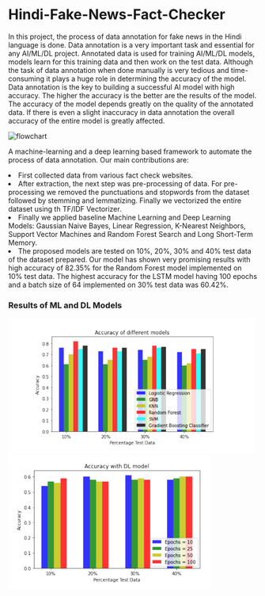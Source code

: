 # Hindi-Fake-News-Fact-Checker
In this project, the process of data annotation for fake news in the Hindi language is done. Data
annotation is a very important task and essential for any AI/ML/DL project. Annotated data is used for
training AI/ML/DL models, models learn for this training data and then work on the test data. Although
the task of data annotation when done manually is very tedious and time-consuming it plays a huge role
in determining the accuracy of the model. Data annotation is the key to building a successful AI model
with high accuracy. The higher the accuracy is the better are the results of the model. The accuracy of
the model depends greatly on the quality of the annotated data. If there is even a slight inaccuracy in data
annotation the overall accuracy of the entire model is greatly affected.

![flowchart](https://user-images.githubusercontent.com/82195775/147960485-c9b228fe-621a-4a95-b1ad-b950cf52d204.png)

A machine-learning and a deep learning based framework to automate the process of data annotation. Our main contributions are:
<li> First collected data from various fact check websites.
<li> After extraction, the next step was pre-processing of data. For pre-processing we removed the punctuations and stopwords from the dataset followed by stemming and lemmatizing. Finally we vectorized
the entire dataset using th TF/IDF Vectorizer.
<li> Finally we applied baseline Machine Learning and Deep Learning Models: Gaussian Naive Bayes,
Linear Regression, K-Nearest Neighbors, Support Vector Machines and Random Forest Search and
Long Short-Term Memory.
<li> The proposed models are tested on 10%, 20%, 30% and 40% test data of the dataset prepared.
Our model has shown very promising results with high accuracy of 82.35% for the Random Forest model
implemented on 10% test data. The highest accuracy for the LSTM model having 100 epochs and a batch
size of 64 implemented on 30% test data was 60.42%. 

### Results of ML and DL Models
 
<img src="Results/ML.png" width="500">    
<img src="Results/DL .png" width="410">

